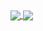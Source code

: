 <a href="https://github.com/anuraghazra/github-readme-stats">
  <img align="center" src="https://github-readme-stats.vercel.app/api?username=guiiivale&show_icons=true&theme=dracula" />
</a>
<a href="https://github.com/anuraghazra/github-readme-stats">
 <img align="center" src="[![Top Langs](https://github-readme-stats.vercel.app/api/top-langs/?username=guiiivale)](https://github.com/anuraghazra/github-readme-stats)"/>
  </a>
